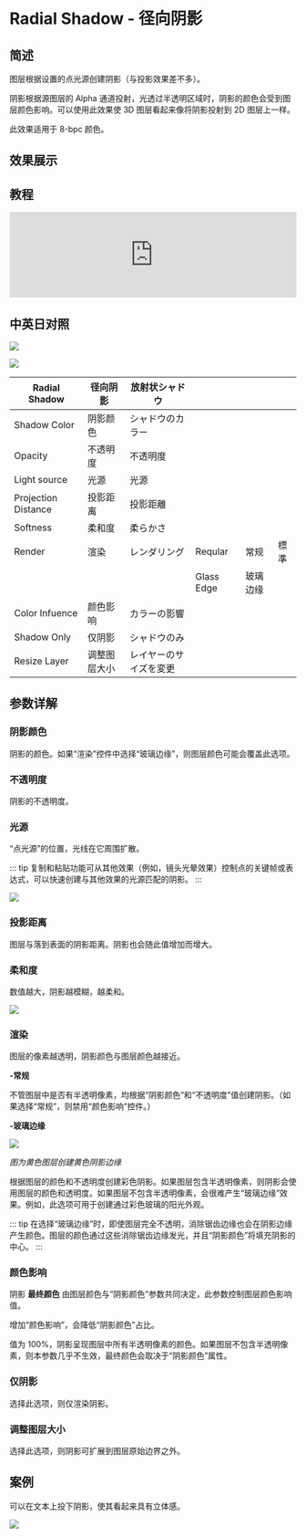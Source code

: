# Radial Shadow - 径向阴影

## 简述

图层根据设置的点光源创建阴影（与投影效果差不多）。

阴影根据源图层的 Alpha 通道投射，光透过半透明区域时，阴影的颜色会受到图层颜色影响。可以使用此效果使 3D 图层看起来像将阴影投射到 2D
图层上一样。

此效果适用于 8-bpc 颜色。

## 效果展示

## 教程

<iframe src="https://player.bilibili.com/player.html?bvid=BV1e34y1X7Vj&page=96&high_quality=1" width="100%" allowfullscreen="allowfullscreen" frameborder="0"></iframe>

## 中英日对照

![](https://cdn.yuelili.com/20211226014523.png)

![](https://cdn.yuelili.com/20211226014529.png)

| Radial Shadow       | 径向阴影     | 放射状シャドウ         |            |          |      |
| ------------------- | ------------ | ---------------------- | ---------- | -------- | ---- |
| Shadow Color        | 阴影颜色     | シャドウのカラー       |            |          |      |
| Opacity             | 不透明度     | 不透明度               |            |          |      |
| Light source        | 光源         | 光源                   |            |          |      |
| Projection Distance | 投影距离     | 投影距離               |            |          |      |
| Softness            | 柔和度       | 柔らかさ               |            |          |      |
| Render              | 渲染         | レンダリング           | Reqular    | 常规     | 標準 |
|                     |              |                        | Glass Edge | 玻璃边缘 |      |
| Color Infuence      | 颜色影响     | カラーの影響           |            |          |      |
| Shadow Only         | 仅阴影       | シャドウのみ           |            |          |      |
| Resize Layer        | 调整图层大小 | レイヤーのサイズを変更 |            |          |      |

## 参数详解

### 阴影颜色

阴影的颜色。如果“渲染”控件中选择“玻璃边缘”，则图层颜色可能会覆盖此选项。

### 不透明度

阴影的不透明度。

### 光源

“点光源”的位置，光线在它周围扩散。

::: tip
复制和粘贴功能可从其他效果（例如，镜头光晕效果）控制点的关键帧或表达式，可以快速创建与其他效果的光源匹配的阴影。
:::

![](https://cdn.yuelili.com/20211226015012.png)

### 投影距离

图层与落到表面的阴影距离。阴影也会随此值增加而增大。

### 柔和度

数值越大，阴影越模糊，越柔和。

![](https://cdn.yuelili.com/20211226015037.png)

### 渲染

图层的像素越透明，阴影颜色与图层颜色越接近。

**-常规**

不管图层中是否有半透明像素，均根据“阴影颜色”和“不透明度”值创建阴影。（如果选择“常规”，则禁用“颜色影响”控件。）

**-玻璃边缘**

![](https://cdn.yuelili.com/20211226024153.png)

_图为黄色图层创建黄色阴影边缘_

根据图层的颜色和不透明度创建彩色阴影。如果图层包含半透明像素，则阴影会使用图层的颜色和透明度。如果图层不包含半透明像素，会很难产生“玻璃边缘”效果。例如，此选项可用于创建通过彩色玻璃的阳光外观。

::: tip
在选择“玻璃边缘”时，即使图层完全不透明，消除锯齿边缘也会在阴影边缘产生颜色。图层的颜色通过这些消除锯齿边缘发光，并且“阴影颜色”将填充阴影的中心。
:::

### 颜色影响

阴影 **最终颜色** 由图层颜色与“阴影颜色”参数共同决定，此参数控制图层颜色影响值。

增加“颜色影响”，会降低“阴影颜色”占比。

值为 100%，阴影呈现图层中所有半透明像素的颜色。如果图层不包含半透明像素，则本参数几乎不生效，最终颜色会取决于“阴影颜色”属性。

### 仅阴影

选择此选项，则仅渲染阴影。

### 调整图层大小

选择此选项，则阴影可扩展到图层原始边界之外。

## 案例

可以在文本上投下阴影，使其看起来具有立体感。

![](https://cdn.yuelili.com/20211226015114.png)
